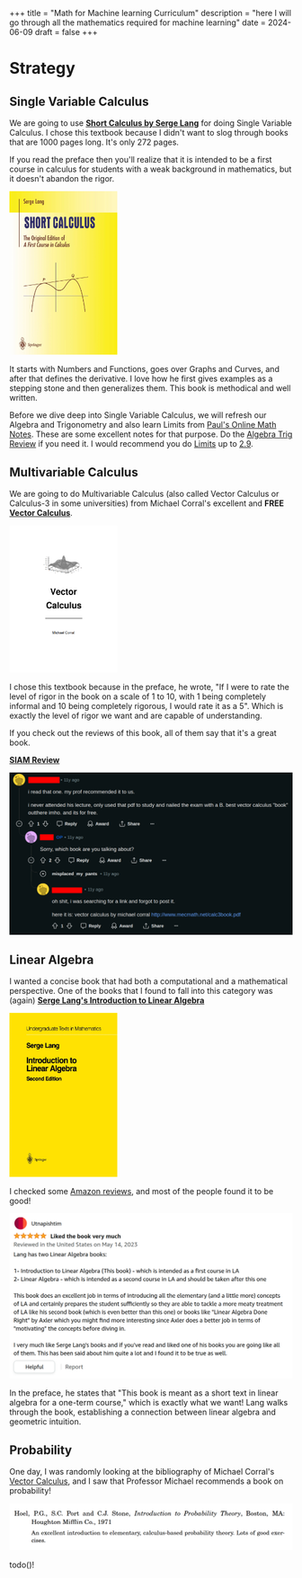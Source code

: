 +++
title = "Math for Machine learning Curriculum"
description = "here I will go through all the mathematics required for machine learning"
date = 2024-06-09
draft = false
+++

# Strategy 

## Single Variable Calculus

We are going to use [**Short Calculus by Serge Lang**](https://link.springer.com/book/10.1007/978-1-4613-0077-9) for doing Single Variable Calculus.
I chose this textbook because I didn't want to slog through books that are 1000 pages long. It's only 272 pages.

If you read the preface then you'll realize that it is intended to be a first course in calculus for students with a weak 
background in mathematics, but it doesn't abandon the rigor.


<img src="./singlevarcalc/shortcalc.webp" alt="picture of the book short calculus" style="width: 20vw;"/>


It starts with Numbers and Functions, goes over Graphs and Curves, and after that defines the derivative.
I love how he first gives examples as a stepping stone and then generalizes them. This book is methodical and well written.

Before we dive deep into Single Variable Calculus, we will refresh our Algebra and Trigonometry and also learn Limits from
[Paul's Online Math Notes](https://tutorial.math.lamar.edu/). These are some excellent notes for that purpose. Do the 
[Algebra Trig Review](https://tutorial.math.lamar.edu/Extras/AlgebraTrigReview/AlgebraTrig.aspx) if you need it. 
I would recommend you do [Limits](https://tutorial.math.lamar.edu/Classes/CalcI/limitsIntro.aspx) up to
[2.9](https://tutorial.math.lamar.edu/Classes/CalcI/Continuity.aspx). 

## Multivariable Calculus

We are going to do Multivariable Calculus (also called Vector Calculus or Calculus-3 in some universities) from Michael Corral's
excellent and **FREE** [**Vector Calculus**](http://www.mecmath.net/).

<img src="./veccalc/book.png" alt="front page of vector calculus by michael corral" style="width: 20vw;"/>

I chose this textbook because in the preface, he wrote, "If I were to rate the level of rigor in the book on a scale of 1 to 10, with 1 being
completely informal and 10 being completely rigorous, I would rate it as a 5". Which is exactly the level of rigor we want and are capable
of understanding. 

If you check out the reviews of this book, all of them say that it's a great book.

[**SIAM Review**](http://buzzard.ups.edu/bookreview/vector-calculus-beezer-review.pdf)

<img src="./veccalc/review.png" alt="a review of vector calculus from reddit" />


## Linear Algebra 

I wanted a concise book that had both a computational and a mathematical perspective. One of the books that I found to
fall into this category was (again) [**Serge Lang's Introduction to Linear Algebra**](https://link.springer.com/book/10.1007/978-1-4612-1070-2) 

<img src="./linalg/book.webp" alt="front cover of serge lang's intro to linear algebra" style="width: 20vw;"/>

I checked some [Amazon reviews](https://www.amazon.com/Introduction-Linear-Algebra-Serge-Lang/product-reviews/3540780602), and
most of the people found it to be good!

<img src="./linalg/review.png" alt="amazon review for intro to linear algebra by serge lang"/>

In the preface, he states that "This book is meant as a short text in linear algebra for a one-term course," which is exactly
what we want! Lang walks through the book, establishing a connection between linear algebra and geometric intuition.

## Probability 

One day, I was randomly looking at the bibliography of Michael Corral's [Vector Calculus](http://www.mecmath.net/VectorCalculus.pdf),
and I saw that Professor Michael recommends a book on probability! 

<img src="./probability/review1.png" alt="michael corral's recommended book for probability"/>

todo()!
